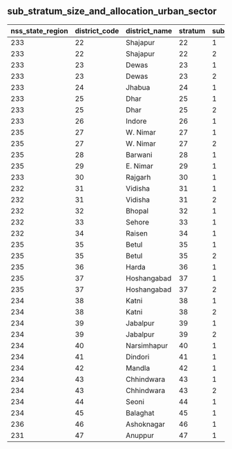 ## sub_stratum_size_and_allocation_urban_sector
| nss_state_region | district_code | district_name | stratum | sub_stratum | size_zst | central_sample | state_sample |
|---|---|---|---|---|---|---|---|
| 233 | 22 | Shajapur | 22 | 1 | 281 | 2 | 2 |
| 233 | 22 | Shajapur | 22 | 2 | 242 | 2 | 2 |
| 233 | 23 | Dewas | 23 | 1 | 246 | 2 | 2 |
| 233 | 23 | Dewas | 23 | 2 | 399 | 2 | 2 |
| 233 | 24 | Jhabua | 24 | 1 | 133 | 2 | 2 |
| 233 | 25 | Dhar | 25 | 1 | 344 | 2 | 2 |
| 233 | 25 | Dhar | 25 | 2 | 375 | 2 | 2 |
| 233 | 26 | Indore | 26 | 1 | 602 | 4 | 4 |
| 235 | 27 | W. Nimar | 27 | 1 | 230 | 2 | 2 |
| 235 | 27 | W. Nimar | 27 | 2 | 173 | 2 | 2 |
| 235 | 28 | Barwani | 28 | 1 | 283 | 2 | 2 |
| 235 | 29 | E. Nimar | 29 | 1 | 375 | 2 | 2 |
| 233 | 30 | Rajgarh | 30 | 1 | 351 | 4 | 4 |
| 232 | 31 | Vidisha | 31 | 1 | 166 | 2 | 2 |
| 232 | 31 | Vidisha | 31 | 2 | 263 | 2 | 2 |
| 232 | 32 | Bhopal | 32 | 1 | 182 | 2 | 2 |
| 232 | 33 | Sehore | 33 | 1 | 317 | 2 | 2 |
| 232 | 34 | Raisen | 34 | 1 | 389 | 4 | 4 |
| 235 | 35 | Betul | 35 | 1 | 187 | 2 | 2 |
| 235 | 35 | Betul | 35 | 2 | 298 | 2 | 2 |
| 235 | 36 | Harda | 36 | 1 | 168 | 2 | 2 |
| 235 | 37 | Hoshangabad | 37 | 1 | 176 | 2 | 2 |
| 235 | 37 | Hoshangabad | 37 | 2 | 546 | 2 | 2 |
| 234 | 38 | Katni | 38 | 1 | 77 | 2 | 2 |
| 234 | 38 | Katni | 38 | 2 | 339 | 2 | 2 |
| 234 | 39 | Jabalpur | 39 | 1 | 375 | 2 | 2 |
| 234 | 39 | Jabalpur | 39 | 2 | 98 | 2 | 2 |
| 234 | 40 | Narsimhapur | 40 | 1 | 321 | 2 | 2 |
| 234 | 41 | Dindori | 41 | 1 | 49 | 2 | 2 |
| 234 | 42 | Mandla | 42 | 1 | 219 | 2 | 2 |
| 234 | 43 | Chhindwara | 43 | 1 | 598 | 2 | 2 |
| 234 | 43 | Chhindwara | 43 | 2 | 260 | 2 | 2 |
| 234 | 44 | Seoni | 44 | 1 | 184 | 2 | 2 |
| 234 | 45 | Balaghat | 45 | 1 | 388 | 2 | 2 |
| 236 | 46 | Ashoknagar | 46 | 1 | 249 | 2 | 2 |
| 231 | 47 | Anuppur | 47 | 1 | 355 | 2 | 2 |
